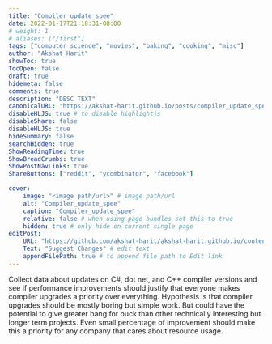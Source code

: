```yaml
---
title: "Compiler_update_spee"
date: 2022-01-17T21:18:31-08:00
# weight: 1
# aliases: ["/first"]
tags: ["computer science", "movies", "baking", "cooking", "misc"]
author: "Akshat Harit"
showToc: true
TocOpen: false
draft: true
hidemeta: false
comments: true
description: "DESC TEXT"
canonicalURL: "https://akshat-harit.github.io/posts/compiler_update_speed/"
disableHLJS: true # to disable highlightjs
disableShare: false
disableHLJS: true
hideSummary: false
searchHidden: true
ShowReadingTime: true
ShowBreadCrumbs: true
ShowPostNavLinks: true
ShareButtons: ["reddit", "ycombinator", "facebook"]

cover:
    image: "<image path/url>" # image path/url
    alt: "Compiler_update_spee"
    caption: "Compiler_update_spee"
    relative: false # when using page bundles set this to true
    hidden: true # only hide on current single page
editPost:
    URL: "https://github.com/akshat-harit/akshat-harit.github.io/content"
    Text: "Suggest Changes" # edit text
    appendFilePath: true # to append file path to Edit link
---
```


Collect data about updates on C#, dot net, and C++ compiler versions and see if performance improvements should justify that everyone makes compiler upgrades a priority over everything. Hypothesis is that compiler upgrades should be mostly boring but simple work. But could have the potential to give greater bang for buck than other technically interesting but longer term projects. Even small percentage of improvement should make this a priority for any company that cares about resource usage. 
